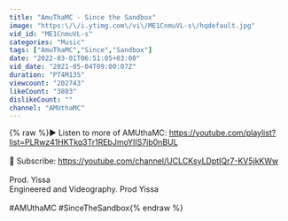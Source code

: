```yaml
---
title: "AmuThaMC - Since the Sandbox"
image: "https:\/\/i.ytimg.com\/vi\/ME1CnmuVL-s\/hqdefault.jpg"
vid_id: "ME1CnmuVL-s"
categories: "Music"
tags: ["AmuThaMC","Since","Sandbox"]
date: "2022-03-01T06:51:05+03:00"
vid_date: "2021-05-04T09:00:07Z"
duration: "PT4M13S"
viewcount: "202743"
likeCount: "3803"
dislikeCount: ""
channel: "AMUthaMC"
---
```

{% raw %}▶️ Listen to more of AMUthaMC: <a rel="nofollow" target="blank" href="https://youtube.com/playlist?list=PLRwz41HKTkq3Tr1REbJmoYIIS7jb0nBUL">https://youtube.com/playlist?list=PLRwz41HKTkq3Tr1REbJmoYIIS7jb0nBUL</a><br /><br />🔔 Subscribe: <a rel="nofollow" target="blank" href="https://youtube.com/channel/UCLCKsyLDptIQr7-KV5jkKWw">https://youtube.com/channel/UCLCKsyLDptIQr7-KV5jkKWw</a><br /><br />Prod. Yissa<br />Engineered and Videography. Prod Yissa<br /><br />#AMUthaMC #SinceTheSandbox{% endraw %}

